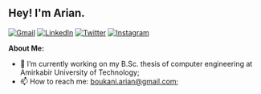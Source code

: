 ## Hey! I'm Arian.

[![Gmail](https://img.shields.io/badge/-Gmail-c14438?style=flat&logo=Gmail&logoColor=white)](mailto:boukani.arian@gmail.com)
[![LinkedIn](https://img.shields.io/badge/linkedin-%230077B5.svg?style=flat&logo=linkedin&logoColor=white)](https://www.linkedin.com/in/arian-boukani-6a0032215/)
[![Twitter](https://img.shields.io/badge/Twitter-%231DA1F2.svg?style=flat&logo=Twitter&logoColor=white)](https://twitter.com/2arian3)
[![Instagram](https://img.shields.io/badge/-Instagram-c13584?style=flat&labelColor=c13584&logo=instagram&logoColor=white)](https://www.instagram.com/2arian3/)

**About Me:**

- 🌱 I’m currently working on my B.Sc. thesis of computer engineering at Amirkabir University of Technology; 
- 📫 How to reach me: boukani.arian@gmail.com;
